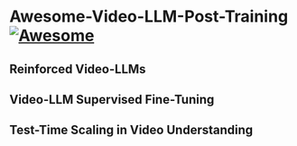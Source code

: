# Awesome-Video-LLM-Post-Training [![Awesome](https://awesome.re/badge.svg)](https://awesome.re)

## Reinforced Video-LLMs

## Video-LLM Supervised Fine-Tuning

## Test-Time Scaling in Video Understanding
